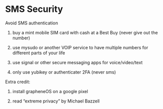 # SMS Security

Avoid SMS authentication

1. buy a mint mobile SIM card with cash at a Best Buy (never give out the number)

2. use mysudo or another VOIP service to have multiple numbers for different parts of your life

3. use signal or other secure messaging apps for voice/video/text

4. only use yubikey or authenticater 2FA (never sms)

Extra credit:

1. install grapheneOS on a google pixel

2. read “extreme privacy” by Michael Bazzell
